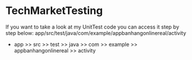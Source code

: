 # TechMarketTesting
If you want to take a look at my UnitTest code you can access it step by step below:
app/src/test/java/com/example/appbanhangonlinereal/activity
* app >> src >> test >> java >> com >> example >> appbanhangonlinereal >> activity
